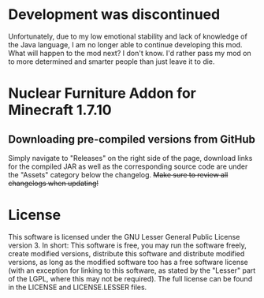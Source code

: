 # Development was discontinued
Unfortunately, due to my low emotional stability and lack of knowledge of the Java language, I am no longer able to continue developing this mod.
What will happen to the mod next? I don't know. I'd rather pass my mod on to more determined and smarter people than just leave it to die.
# Nuclear Furniture Addon for Minecraft 1.7.10
## Downloading pre-compiled versions from GitHub
Simply navigate to "Releases" on the right side of the page, download links for the compiled JAR as well as the corresponding source code are under the "Assets" category below the changelog. ~~Make sure to review all changelogs when updating!~~
# License
This software is licensed under the GNU Lesser General Public License version 3. In short: This software is free, you may run the software freely, create modified versions, distribute this software and distribute modified versions, as long as the modified software too has a free software license (with an exception for linking to this software, as stated by the "Lesser" part of the LGPL, where this may not be required). The full license can be found in the LICENSE and LICENSE.LESSER files.
